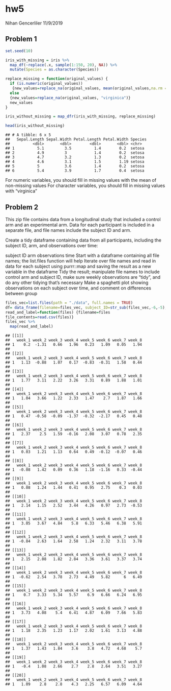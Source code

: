 hw5
================
Nihan Gencerliler
11/9/2019

## Problem 1

``` r
set.seed(10)

iris_with_missing = iris %>% 
  map_df(~replace(.x, sample(1:150, 20), NA)) %>%
  mutate(Species = as.character(Species))

replace_missing = function(original_values) {
  if (is.numeric(original_values))
   {new_values=replace_na(original_values, mean(original_values,na.rm = TRUE))}
  else 
  {new_values=replace_na(original_values, "virginica")}
  new_values
}

iris_without_missing = map_dfr(iris_with_missing, replace_missing)

head(iris_without_missing)
```

    ## # A tibble: 6 x 5
    ##   Sepal.Length Sepal.Width Petal.Length Petal.Width Species
    ##          <dbl>       <dbl>        <dbl>       <dbl> <chr>  
    ## 1          5.1         3.5          1.4        0.2  setosa 
    ## 2          4.9         3            1.4        0.2  setosa 
    ## 3          4.7         3.2          1.3        0.2  setosa 
    ## 4          4.6         3.1          1.5        1.19 setosa 
    ## 5          5           3.6          1.4        0.2  setosa 
    ## 6          5.4         3.9          1.7        0.4  setosa

For numeric variables, you should fill in missing values with the mean
of non-missing values For character variables, you should fill in
missing values with “virginica”

## Problem 2

This zip file contains data from a longitudinal study that included a
control arm and an experimental arm. Data for each participant is
included in a separate file, and file names include the subject ID and
arm.

Create a tidy dataframe containing data from all participants, including
the subject ID, arm, and observations over time:

subject ID arm observations time Start with a dataframe containing all
file names; the list.files function will help Iterate over file names
and read in data for each subject using purrr::map and saving the result
as a new variable in the dataframe Tidy the result; manipulate file
names to include control arm and subject ID, make sure weekly
observations are “tidy”, and do any other tidying that’s necessary Make
a spaghetti plot showing observations on each subject over time, and
comment on differences between group

``` r
files_vec=list.files(path = "./data", full.names = TRUE) 
df= data_frame(filename=files_vec, subject_ID=str_sub(files_vec,-6,-5), arm=str_sub(files_vec,-10,-8))
read_and_label=function(files) {filename=files
file_contents=read.csv(files)}
files_vec %>%
  map(read_and_label) 
```

    ## [[1]]
    ##   week_1 week_2 week_3 week_4 week_5 week_6 week_7 week_8
    ## 1    0.2  -1.31   0.66   1.96   0.23   1.09   0.05   1.94
    ## 
    ## [[2]]
    ##   week_1 week_2 week_3 week_4 week_5 week_6 week_7 week_8
    ## 1   1.13  -0.88   1.07   0.17  -0.83  -0.31   1.58   0.44
    ## 
    ## [[3]]
    ##   week_1 week_2 week_3 week_4 week_5 week_6 week_7 week_8
    ## 1   1.77   3.11   2.22   3.26   3.31   0.89   1.88   1.01
    ## 
    ## [[4]]
    ##   week_1 week_2 week_3 week_4 week_5 week_6 week_7 week_8
    ## 1   1.04   3.66   1.22   2.33   1.47    2.7   1.87   1.66
    ## 
    ## [[5]]
    ##   week_1 week_2 week_3 week_4 week_5 week_6 week_7 week_8
    ## 1   0.47  -0.58  -0.09  -1.37  -0.32  -2.17   0.45   0.48
    ## 
    ## [[6]]
    ##   week_1 week_2 week_3 week_4 week_5 week_6 week_7 week_8
    ## 1   2.37    2.5   1.59  -0.16   2.08   3.07   0.78   2.35
    ## 
    ## [[7]]
    ##   week_1 week_2 week_3 week_4 week_5 week_6 week_7 week_8
    ## 1   0.03   1.21   1.13   0.64   0.49  -0.12  -0.07   0.46
    ## 
    ## [[8]]
    ##   week_1 week_2 week_3 week_4 week_5 week_6 week_7 week_8
    ## 1  -0.08   1.42   0.09   0.36   1.18  -1.16   0.33  -0.44
    ## 
    ## [[9]]
    ##   week_1 week_2 week_3 week_4 week_5 week_6 week_7 week_8
    ## 1   0.08   1.24   1.44   0.41   0.95   2.75    0.3   0.03
    ## 
    ## [[10]]
    ##   week_1 week_2 week_3 week_4 week_5 week_6 week_7 week_8
    ## 1   2.14   1.15   2.52   3.44   4.26   0.97   2.73  -0.53
    ## 
    ## [[11]]
    ##   week_1 week_2 week_3 week_4 week_5 week_6 week_7 week_8
    ## 1   3.05   3.67   4.84    5.8   6.33   5.46   6.38   5.91
    ## 
    ## [[12]]
    ##   week_1 week_2 week_3 week_4 week_5 week_6 week_7 week_8
    ## 1  -0.84   2.63   1.64   2.58   1.24   2.32   3.11   3.78
    ## 
    ## [[13]]
    ##   week_1 week_2 week_3 week_4 week_5 week_6 week_7 week_8
    ## 1   2.15   2.08   1.82   2.84   3.36   3.61   3.37   3.74
    ## 
    ## [[14]]
    ##   week_1 week_2 week_3 week_4 week_5 week_6 week_7 week_8
    ## 1  -0.62   2.54   3.78   2.73   4.49   5.82      6   6.49
    ## 
    ## [[15]]
    ##   week_1 week_2 week_3 week_4 week_5 week_6 week_7 week_8
    ## 1    0.7   3.33   5.34   5.57    6.9   6.66   6.24   6.95
    ## 
    ## [[16]]
    ##   week_1 week_2 week_3 week_4 week_5 week_6 week_7 week_8
    ## 1   3.73   4.08    5.4   6.41   4.87   6.09   7.66   5.83
    ## 
    ## [[17]]
    ##   week_1 week_2 week_3 week_4 week_5 week_6 week_7 week_8
    ## 1   1.18   2.35   1.23   1.17   2.02   1.61   3.13   4.88
    ## 
    ## [[18]]
    ##   week_1 week_2 week_3 week_4 week_5 week_6 week_7 week_8
    ## 1   1.37   1.43   1.84    3.6    3.8   4.72   4.68    5.7
    ## 
    ## [[19]]
    ##   week_1 week_2 week_3 week_4 week_5 week_6 week_7 week_8
    ## 1   -0.4   1.08   2.66    2.7    2.8   2.64   3.51   3.27
    ## 
    ## [[20]]
    ##   week_1 week_2 week_3 week_4 week_5 week_6 week_7 week_8
    ## 1   1.09    2.8    2.8    4.3   2.25   6.57   6.09   4.64
